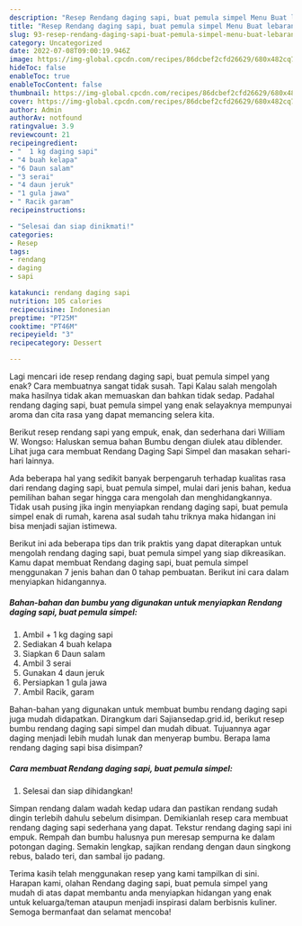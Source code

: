 ```yaml
---
description: "Resep Rendang daging sapi, buat pemula simpel Menu Buat lebaran"
title: "Resep Rendang daging sapi, buat pemula simpel Menu Buat lebaran"
slug: 93-resep-rendang-daging-sapi-buat-pemula-simpel-menu-buat-lebaran
category: Uncategorized
date: 2022-07-08T09:00:19.946Z
image: https://img-global.cpcdn.com/recipes/86dcbef2cfd26629/680x482cq70/rendang-daging-sapi-buat-pemula-simpel-foto-resep-utama.jpg
hideToc: false
enableToc: true
enableTocContent: false
thumbnail: https://img-global.cpcdn.com/recipes/86dcbef2cfd26629/680x482cq70/rendang-daging-sapi-buat-pemula-simpel-foto-resep-utama.jpg
cover: https://img-global.cpcdn.com/recipes/86dcbef2cfd26629/680x482cq70/rendang-daging-sapi-buat-pemula-simpel-foto-resep-utama.jpg
author: Admin
authorAv: notfound
ratingvalue: 3.9
reviewcount: 21
recipeingredient:
- "  1 kg daging sapi"
- "4 buah kelapa"
- "6 Daun salam"
- "3 serai"
- "4 daun jeruk"
- "1 gula jawa"
- " Racik garam"
recipeinstructions:

- "Selesai dan siap dinikmati!"
categories:
- Resep
tags:
- rendang
- daging
- sapi

katakunci: rendang daging sapi 
nutrition: 105 calories
recipecuisine: Indonesian
preptime: "PT25M"
cooktime: "PT46M"
recipeyield: "3"
recipecategory: Dessert

---
```



Lagi mencari ide resep rendang daging sapi, buat pemula simpel yang enak? Cara membuatnya sangat tidak susah. Tapi Kalau salah mengolah maka hasilnya tidak akan memuaskan dan bahkan tidak sedap. Padahal rendang daging sapi, buat pemula simpel yang enak selayaknya mempunyai aroma dan cita rasa yang dapat memancing selera kita.


Berikut resep rendang sapi yang empuk, enak, dan sederhana dari William W. Wongso: Haluskan semua bahan Bumbu dengan diulek atau diblender. Lihat juga cara membuat Rendang Daging Sapi Simpel dan masakan sehari-hari lainnya.

Ada beberapa hal yang sedikit banyak berpengaruh terhadap kualitas rasa dari rendang daging sapi, buat pemula simpel, mulai dari jenis bahan, kedua pemilihan bahan segar hingga cara mengolah dan menghidangkannya. Tidak usah pusing jika ingin menyiapkan rendang daging sapi, buat pemula simpel enak di rumah, karena asal sudah tahu triknya maka hidangan ini bisa menjadi sajian istimewa.


Berikut ini ada beberapa tips dan trik praktis yang dapat diterapkan untuk mengolah rendang daging sapi, buat pemula simpel yang siap dikreasikan. Kamu dapat membuat Rendang daging sapi, buat pemula simpel menggunakan 7 jenis bahan dan 0 tahap pembuatan. Berikut ini cara dalam menyiapkan hidangannya.

<!--inarticleads1-->

##### Bahan-bahan dan bumbu yang digunakan untuk menyiapkan Rendang daging sapi, buat pemula simpel:

1. Ambil  + 1 kg daging sapi
1. Sediakan 4 buah kelapa
1. Siapkan 6 Daun salam
1. Ambil 3 serai
1. Gunakan 4 daun jeruk
1. Persiapkan 1 gula jawa
1. Ambil  Racik, garam


Bahan-bahan yang digunakan untuk membuat bumbu rendang daging sapi juga mudah didapatkan. Dirangkum dari Sajiansedap.grid.id, berikut resep bumbu rendang daging sapi simpel dan mudah dibuat. Tujuannya agar daging menjadi lebih mudah lunak dan menyerap bumbu. Berapa lama rendang daging sapi bisa disimpan? 

<!--inarticleads2-->

##### Cara membuat Rendang daging sapi, buat pemula simpel:


1. Selesai dan siap dihidangkan!

Simpan rendang dalam wadah kedap udara dan pastikan rendang sudah dingin terlebih dahulu sebelum disimpan. Demikianlah resep cara membuat rendang daging sapi sederhana yang dapat. Tekstur rendang daging sapi ini empuk. Rempah dan bumbu halusnya pun meresap sempurna ke dalam potongan daging. Semakin lengkap, sajikan rendang dengan daun singkong rebus, balado teri, dan sambal ijo padang. 

Terima kasih telah menggunakan resep yang kami tampilkan di sini. Harapan kami, olahan Rendang daging sapi, buat pemula simpel yang mudah di atas dapat membantu anda menyiapkan hidangan yang enak untuk keluarga/teman ataupun menjadi inspirasi dalam berbisnis kuliner. Semoga bermanfaat dan selamat mencoba!
